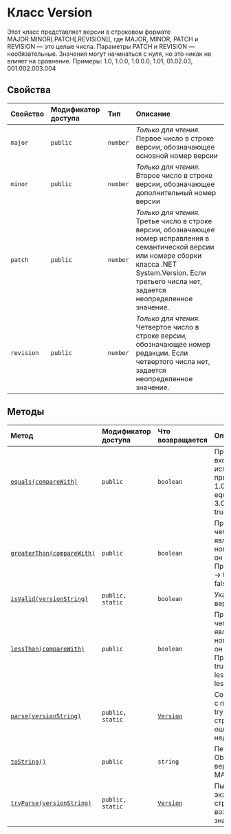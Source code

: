 # <a name="version-class"></a>Класс Version







Этот класс представляет версии в строковом формате MAJOR.MINOR[.PATCH[.REVISION]], где MAJOR, MINOR, PATCH и REVISION — это целые числа. Параметры PATCH и REVISION — необязательные. Значения могут начинаться с нуля, но это никак не влияет на сравнение. Примеры: 1.0, 1.0.0, 1.0.0.0, 1.01, 01.02.03, 001.002.003.004



## <a name="properties"></a>Свойства

| Свойство     | Модификатор доступа | Тип | Описание|
|:-------------|:----|:-------|:-----------|
|`major`     | `public` | `number` | _Только для чтения._ Первое число в строке версии, обозначающее основной номер версии |
|`minor`     | `public` | `number` | _Только для чтения._ Второе число в строке версии, обозначающее дополнительный номер версии |
|`patch`     | `public` | `number` | _Только для чтения._ Третье число в строке версии, обозначающее номер исправления в семантической версии или номере сборки класса .NET System.Version. Если третьего числа нет, задается неопределенное значение. |
|`revision`     | `public` | `number` | _Только для чтения._ Четвертое число в строке версии, обозначающее номер редакции. Если четвертого числа нет, задается неопределенное значение. |




## <a name="methods"></a>Методы

| Метод       | Модификатор доступа | Что возвращается  | Описание|
|:-------------|:----|:-------|:-----------|
|[`equals(compareWith)`](equals-version.md)     | `public` | `boolean` | Проверяет, равна ли эта версия входному параметру. Если номер исправления отсутствует, он приравнивается к нулю. Примеры: 1.0.0 equals 1.0.0 -> true 2.0.1 equals 2.0.0 -> false 3.0 equals 3.0.0 -> true 04.01 equals 4.1 -> true |
|[`greaterThan(compareWith)`](greaterthan-version.md)     | `public` | `boolean` | Проверяет, больше ли эта версия, чем входной параметр (т. е. она является более новой). Если номер исправления отсутствует, он приравнивается к нулю. Примеры: 1.0.0 greaterThan 0.0.9 -> true 2.0 greaterThan 2.0.0 -> false 3.0.1 greaterThan 3.0 -> true |
|[`isValid(versionString)`](isvalid-version.md)     | `public, static` | `boolean` | Указывает, является ли строка версии допустимой. |
|[`lessThan(compareWith)`](lessthan-version.md)     | `public` | `boolean` | Проверяет, меньше ли эта версия, чем входной параметр (т. е. она является более старой). Если номер исправления отсутствует, он приравнивается к нулю. Примеры: 0.9.9 lessThan 1.0.0 -> true 2.0 lessThan 2.0.0 -> false 3.0 lessThan 3.0.1 -> true 04.01 lessThan 4.1 -> false |
|[`parse(versionString)`](parse-version.md)     | `public, static` | [`Version`](../sp-core-library/version.md) | Создает новый экземпляр Version с помощью строки версии. Метод tryParse проверяет входную строку версии и возвращает ошибку, если она является недопустимой. |
|[`toString()`](tostring-version.md)     | `public` | `string` | Переопределение Object.prototype.toString Строка версии в формате MAJOR.MINOR[.PATCH[.REVISION]] |
|[`tryParse(versionString)`](tryparse-version.md)     | `public, static` | [`Version`](../sp-core-library/version.md) | Пытается создать новый экземпляр Version с помощью строки версии. В случае неудачи возвращает неопределенное значение. |





